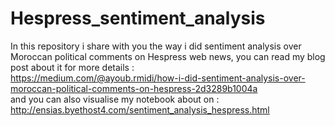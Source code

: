 # Hespress_sentiment_analysis
In this repository i share with you the way i did sentiment analysis over Moroccan political comments on Hespress web news, you can read my blog post about it for more details : <br>
https://medium.com/@ayoub.rmidi/how-i-did-sentiment-analysis-over-moroccan-political-comments-on-hespress-2d3289b1004a <br>
and you can also visualise my notebook about on : <br>
http://ensias.byethost4.com/sentiment_analysis_hespress.html
